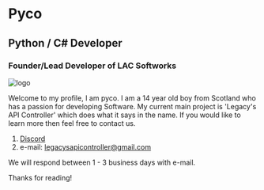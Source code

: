 # Pyco
## Python / C# Developer
### Founder/Lead Developer of LAC Softworks
![logo](https://cdn.discordapp.com/attachments/819525963560779799/1026530259002208348/LACSoftworksBanner.jpg)

Welcome to my profile, I am pyco. I am a 14 year old boy from Scotland who has a passion for developing Software.
My current main project is 'Legacy's API Controller' which does what it says in the name. If you would like to learn more
then feel free to contact us.

1. [Discord](https://discord.ggW2HPUsZDwm)
2. e-mail: legacysapicontroller@gmail.com

We will respond between 1 - 3 business days with e-mail.

Thanks for reading!

